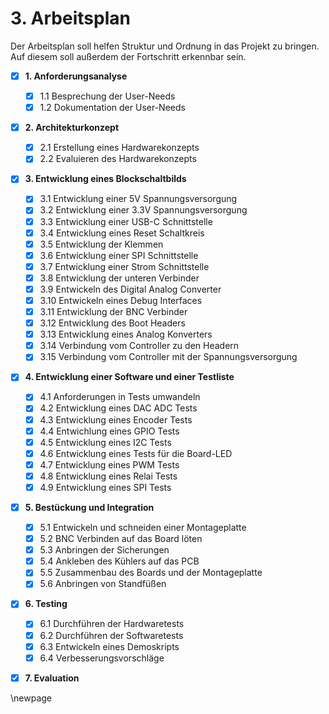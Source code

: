 # 3. Arbeitsplan
Der Arbeitsplan soll helfen Struktur und Ordnung in das Projekt zu bringen. Auf diesem soll außerdem der Fortschritt erkennbar sein.

- [x] **1. Anforderungsanalyse**
    - [x] 1.1 Besprechung der User-Needs
    - [x] 1.2 Dokumentation der User-Needs
- [x] **2. Architekturkonzept**
    - [x] 2.1 Erstellung eines Hardwarekonzepts
    - [x] 2.2 Evaluieren des Hardwarekonzepts
- [x] **3. Entwicklung eines Blockschaltbilds**
    - [x] 3.1 Entwicklung einer 5V Spannungsversorgung
    - [x] 3.2 Entwicklung einer 3.3V Spannungsversorgung
    - [x] 3.3 Entwicklung einer USB-C Schnittstelle
    - [x] 3.4 Entwicklung eines Reset Schaltkreis
    - [x] 3.5 Entwicklung der Klemmen
    - [x] 3.6 Entwicklung einer SPI Schnittstelle
    - [x] 3.7 Entwicklung einer Strom Schnittstelle
    - [x] 3.8 Entwicklung der unteren Verbinder
    - [x] 3.9 Entwickeln des Digital Analog Converter
    - [x] 3.10 Entwickeln eines Debug Interfaces
    - [x] 3.11 Entwicklung der BNC Verbinder
    - [x] 3.12 Entwicklung des Boot Headers
    - [x] 3.13 Entwicklung eines Analog Konverters
    - [x] 3.14 Verbindung vom Controller zu den Headern
    - [x] 3.15 Verbindung vom Controller mit der Spannungsversorgung
- [x] **4. Entwicklung einer Software und einer Testliste**
    - [x] 4.1 Anforderungen in Tests umwandeln
    - [x] 4.2 Entwicklung eines DAC ADC Tests
    - [x] 4.3 Entwicklung eines Encoder Tests
    - [x] 4.4 Entwichlung eines GPIO Tests
    - [x] 4.5 Entwicklung eines I2C Tests
    - [x] 4.6 Entwicklung eines Tests für die Board-LED
    - [x] 4.7 Entwicklung eines PWM Tests
    - [x] 4.8 Entwicklung eines Relai Tests
    - [x] 4.9 Entwicklung eines SPI Tests
- [x] **5. Bestückung und Integration**
    - [x] 5.1 Entwickeln und schneiden einer Montageplatte
    - [x] 5.2 BNC Verbinden auf das Board löten
    - [x] 5.3 Anbringen der Sicherungen
    - [x] 5.4 Ankleben des Kühlers auf das PCB
    - [x] 5.5 Zusammenbau des Boards und der Montageplatte
    - [x] 5.6 Anbringen von Standfüßen
- [x] **6. Testing**
    - [x] 6.1 Durchführen der Hardwaretests
    - [x] 6.2 Durchführen der Softwaretests
    - [x] 6.3 Entwickeln eines Demoskripts
    - [x] 6.4 Verbesserungsvorschläge
- [x] **7. Evaluation**


\newpage